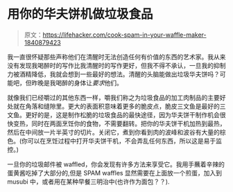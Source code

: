 # 用你的华夫饼机做垃圾食品

> 原文：<https://lifehacker.com/cook-spam-in-your-waffle-maker-1840879423>

我一直很怀疑那些声称他们在清醒时无法创造任何有价值的东西的艺术家。我从来没有发现我喝醉时的写作比我清醒时的写作更好，但我不得不承认，一旦我的抑制力被酒精降低，我就会想到一些最好的想法。清醒的头脑能做出垃圾华夫饼吗？可能吧，但昨晚是我喝醉的身体让*要求*他们。



就像我们已经嚼过的其他东西一样，嚼我们称之为垃圾食品的加工肉制品的主要好处就在角落和缝隙里。更大的表面积意味着更多的脆皮点，脆皮三文鱼是最好的三文鱼。更好的是，这是制作松脆的垃圾食品的最快途径，因为华夫饼干制作机会很快变热，同时在两面烹饪你的食物，不需要翻转。把你的华夫饼干机加热到最热，然后在中间放一片半英寸的切片。关闭它，煮到你看到肉的波峰和波谷有大量的棕色。(你可以在烹饪过程中打开华夫饼干机，不会弄乱任何东西，所以这是易于监控。)

一旦你的垃圾邮件被 waffled，你会发现有许多方法来享受它。我用手蘸着辛辣的蛋黄酱吃掉了大部分的,但是 SPAM waffles 显然需要在上面放一个煎蛋，加入到 musubi 中，或者用在某种早餐三明治中(也许作为面包？？).